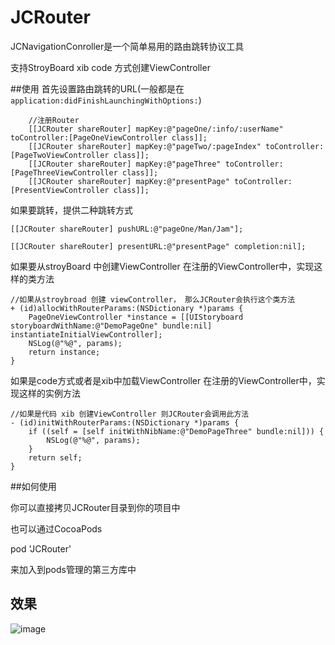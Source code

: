 # JCRouter

JCNavigationConroller是一个简单易用的路由跳转协议工具

支持StroyBoard xib code 方式创建ViewController

##使用
首先设置路由跳转的URL(一般都是在`application:didFinishLaunchingWithOptions:`)

```
    //注册Router
    [[JCRouter shareRouter] mapKey:@"pageOne/:info/:userName" toController:[PageOneViewController class]];
    [[JCRouter shareRouter] mapKey:@"pageTwo/:pageIndex" toController:[PageTwoViewController class]];
    [[JCRouter shareRouter] mapKey:@"pageThree" toController:[PageThreeViewController class]];
    [[JCRouter shareRouter] mapKey:@"presentPage" toController:[PresentViewController class]];

```

如果要跳转，提供二种跳转方式

```
[[JCRouter shareRouter] pushURL:@"pageOne/Man/Jam"];

[[JCRouter shareRouter] presentURL:@"presentPage" completion:nil];

```
如果要从stroyBoard 中创建ViewController
在注册的ViewController中，实现这样的类方法

```
//如果从stroybroad 创建 viewController， 那么JCRouter会执行这个类方法
+ (id)allocWithRouterParams:(NSDictionary *)params {
    PageOneViewController *instance = [[UIStoryboard storyboardWithName:@"DemoPageOne" bundle:nil] instantiateInitialViewController];
    NSLog(@"%@", params);
    return instance;
}

```
如果是code方式或者是xib中加载ViewController
在注册的ViewController中，实现这样的实例方法

```
//如果是代码 xib 创建ViewController 则JCRouter会调用此方法
- (id)initWithRouterParams:(NSDictionary *)params {
    if ((self = [self initWithNibName:@"DemoPageThree" bundle:nil])) {
        NSLog(@"%@", params);
    }
    return self;
}

```



##如何使用

你可以直接拷贝JCRouter目录到你的项目中

也可以通过CocoaPods

pod 'JCRouter'

来加入到pods管理的第三方库中

## 效果
![image](./JCRouterDemo.gif)

